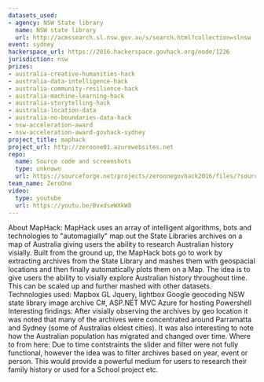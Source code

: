 ```yaml
---
datasets_used:
- agency: NSW State library
  name: NSW state library
  url: http://acmssearch.sl.nsw.gov.au/s/search.html?collection=slnsw
event: sydney
hackerspace_url: https://2016.hackerspace.govhack.org/node/1226
jurisdiction: nsw
prizes:
- australia-creative-humanities-hack
- australia-data-intelligence-hack
- australia-community-resilience-hack
- australia-machine-learning-hack
- australia-storytelling-hack
- australia-location-data
- australia-no-boundaries-data-hack
- nsw-acceleration-award
- nsw-acceleration-award-govhack-sydney
project_title: maphack
project_url: http://zeroone01.azurewebsites.net
repo:
  name: Source code and screenshots
  type: unknown
  url: https://sourceforge.net/projects/zeroonegovhack2016/files/?source=navbar
team_name: ZeroOne
video:
  type: youtube
  url: https://youtu.be/BvxdseWXkW8
---
```


About MapHack:
MapHack uses an array of intelligent algorithms, bots and technologies to "automagially" map out the State Libraries archives on a map of Australia giving users the ability to research Australian history visially. Built from the ground up, the MapHack bots go to work by extracting archives from the State Library and mashes them with geospacial locations and then finally automatically plots them on a Map. The idea is to give users the ability to visially explore Australian history throughout time. This can be scaled up and further mashed with other datasets. 
Technologies used:
Mapbox GL
Jquery, lightbox
Google geocoding
NSW state library image archive
C#, ASP.NET MVC
Azure for hosting
Powershell
Interesting findings:
After visially observing the archives by geo location it was noted that many of the archives were concentrated around Parramatta and Sydney (some of Australias oldest cities). It was also interesting to note how the Australian population has migrated and changed over time.
Where to from here:
Due to time contstraints the slider and filter were not fully functional, however the idea was to filter archives based on year, event or person. This would provide a powerful medium for users to research their family history or used for a School project etc.